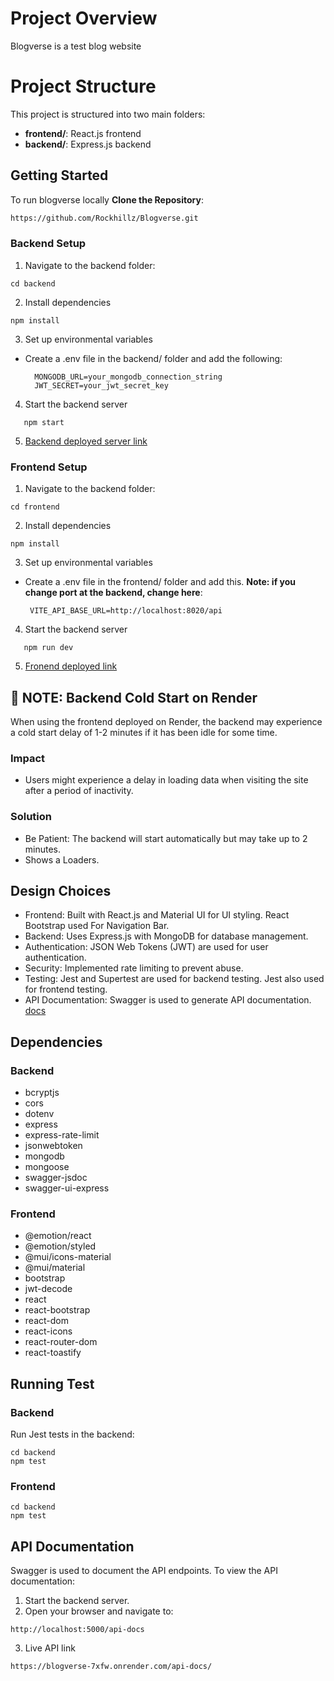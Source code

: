 # Project Overview
Blogverse is a test blog website

# Project Structure
This project is structured into two main folders:
- **frontend/**: React.js frontend
- **backend/**: Express.js backend
## Getting Started
To run blogverse locally
**Clone the Repository**:
   ```bash
https://github.com/Rockhillz/Blogverse.git
   ```

### Backend Setup

1. Navigate to the backend folder:
   
```
cd backend
```
2. Install dependencies
```
npm install
  ```
3. Set up environmental variables
- Create a .env file in the backend/ folder and add the following:
   ```
     MONGODB_URL=your_mongodb_connection_string
     JWT_SECRET=your_jwt_secret_key
  ```
4. Start the backend server
```
   npm start
```
5. [Backend deployed server link](https://blogverse-7xfw.onrender.com)

### Frontend Setup
1. Navigate to the backend folder:
   
```
cd frontend
```
2. Install dependencies
```
npm install
  ```
3. Set up environmental variables
- Create a .env file in the frontend/ folder and add this. **Note: if you change port at the backend, change here**:
   ```
    VITE_API_BASE_URL=http://localhost:8020/api
  ```
4. Start the backend server
```
   npm run dev
```
5. [Fronend deployed link](https://web-blogverse.onrender.com)
## 🚀 NOTE: Backend Cold Start on Render
When using the frontend deployed on Render, the backend may experience a cold start delay of 1-2 minutes if it has been idle for some time.
### Impact
- Users might experience a delay in loading data when visiting the site after a period of inactivity.
### Solution
- Be Patient: The backend will start automatically but may take up to 2 minutes.
- Shows a Loaders.


## Design Choices
- Frontend: Built with React.js and Material UI for UI styling. React Bootstrap used For Navigation Bar.
- Backend: Uses Express.js with MongoDB for database management.
- Authentication: JSON Web Tokens (JWT) are used for user authentication.
- Security: Implemented rate limiting to prevent abuse.
- Testing: Jest and Supertest are used for backend testing. Jest also used for frontend testing.
- API Documentation: Swagger is used to generate API documentation. [docs](https://blogverse-7xfw.onrender.com/api-docs/)

## Dependencies
### Backend
- bcryptjs
- cors
- dotenv
- express
- express-rate-limit
- jsonwebtoken
- mongodb
- mongoose
- swagger-jsdoc
- swagger-ui-express
### Frontend
- @emotion/react
- @emotion/styled
- @mui/icons-material
- @mui/material
- bootstrap
- jwt-decode
- react
- react-bootstrap
- react-dom
- react-icons
- react-router-dom
- react-toastify

## Running Test
### Backend
Run Jest tests in the backend:
```
cd backend
npm test
```

### Frontend
```
cd backend
npm test
```
## API Documentation
Swagger is used to document the API endpoints. To view the API documentation:
1. Start the backend server.
2. Open your browser and navigate to:
```
http://localhost:5000/api-docs
```
3. Live API link
```
https://blogverse-7xfw.onrender.com/api-docs/
```
